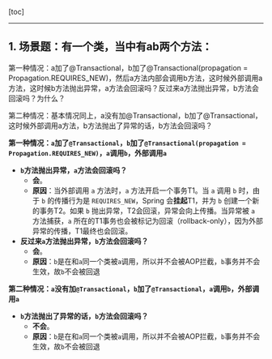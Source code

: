 [toc]

---

## 1. 场景题：有一个类，当中有ab两个方法：

第一种情况：a加了@Transactional，b加了@Transactional(propagation = Propagation.REQUIRES_NEW)，然后a方法内部会调用b方法，这时候外部调用a方法，这时候b方法抛出异常，a方法会回滚吗？反过来a方法抛出异常，b方法会回滚吗？为什么？

第二种情况：基本情况同上，a没有加@Transactional，b加了@Transactional，这时候外部调用a方法，b方法抛出了异常的话，b方法会回滚吗？



**第一种情况：`a`加了`@Transactional`，`b`加了`@Transactional(propagation = Propagation.REQUIRES_NEW)`，`a`调用`b`，外部调用`a`**

- **`b`方法抛出异常，`a`方法会回滚吗？**
  - **会**。
  - **原因**：当外部调用 `a` 方法时，`a` 方法开启一个事务T1。当 `a` 调用 `b` 时，由于 `b` 的传播行为是 `REQUIRES_NEW`，Spring 会**挂起**T1，并为 `b` 创建一个新的事务T2。如果 `b` 抛出异常，T2会回滚，异常会向上传播。当异常被 `a` 方法捕获，`a` 所在的T1事务也会被标记为回滚（rollback-only），因为外部异常的传播，T1最终也会回滚。
- **反过来`a`方法抛出异常，`b`方法会回滚吗？**
  - **会**。
  - **原因**：`b`是在和`a`同一个类被`a`调用，所以并不会被AOP拦截，`b`事务并不会生效，故`b`不会被回退

**第二种情况：`a`没有加`@Transactional`，`b`加了`@Transactional`，`a`调用`b`，外部调用`a`**

- **`b`方法抛出了异常的话，`b`方法会回滚吗？**
  - **不会**。
  - **原因**：`b`是在和`a`同一个类被`a`调用，所以并不会被AOP拦截，`b`事务并不会生效，故`b`不会被回退